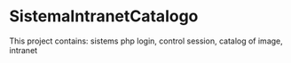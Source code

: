 # SistemaIntranetCatalogo
This project contains: sistems php login, control session, catalog of image, intranet
